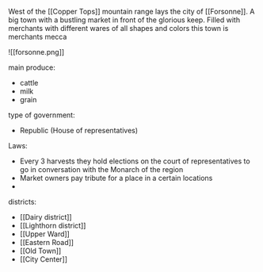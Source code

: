 West of the [[Copper Tops]] mountain range lays the city of [[Forsonne]]. A big town with a bustling market in front of the glorious keep. Filled with merchants with different wares of all shapes and colors this town is merchants mecca

![[forsonne.png]]

main produce:
- cattle
- milk
- grain

type of government:
- Republic (House of representatives)

Laws:
- Every 3 harvests they hold elections on the court of representatives to go in conversation with the Monarch of the region
- Market owners pay tribute for a place in a certain locations
- 

districts:
- [[Dairy district]]
- [[Lighthorn district]]
- [[Upper Ward]]
- [[Eastern Road]]
- [[Old Town]]
- [[City Center]]